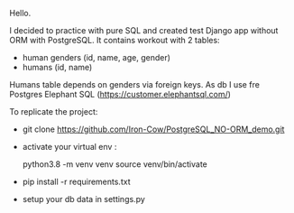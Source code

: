 Hello.

I decided to practice with pure SQL and created test Django app without ORM with PostgreSQL.
It contains workout with 2 tables:
* human genders (id, name, age, gender)
* humans (id, name)

Humans table depends on genders via foreign keys.
As db I use fre Postgres Elephant SQL (https://customer.elephantsql.com/)

To replicate the project:
* git clone https://github.com/Iron-Cow/PostgreSQL_NO-ORM_demo.git
* activate your virtual env : 

    python3.8 -m venv venv
    source venv/bin/activate
    
* pip install -r requirements.txt
* setup your db data in settings.py